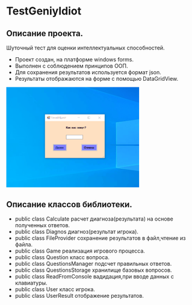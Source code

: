 # TestGeniyIdiot
## Описание проекта.
Шуточный тест для оценки интеллектуальных способностей. 
- Проект создан, на платформе windows forms. 
- Выполнен с соблюдением принципов ООП. 
- Для сохранения результатов используется формат json.
- Результаты отображаются на форме с помощью DataGridView.

<img src="https://github.com/Alex-Tairov/TestGeniyIdiot/blob/master/Geniy_Idiot/pictures/GIgif.gif" alt="screenshot" width=70%>

## Описание классов библиотеки.
- public class Calculate расчет диагноза(результата) на основе полученных ответов.
- public class Diagnos диагноз(результат игрока).
- public class FileProvider сохранение результатов в файл,чтение из файла.
- public class Game реализация игрового процесса.
- public class Question класс вопроса.
- public class QuestionsManager подсчет правильных ответов.
- public class QuestionsStorage хранилище базовых вопросов.
- public class ReadFromConsole вадидация,при вводе данных с клавиатуры.
- public class User класс игрока.
- public class UserResult отображение результатов.

